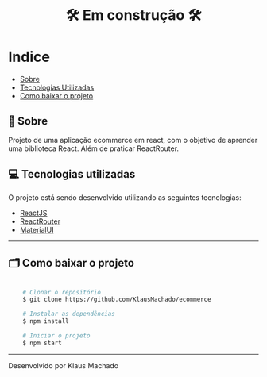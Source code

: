 <h1 align="center"> 🛠️ Em construção 🛠️ </h1>

# Indice

- [Sobre](#-sobre)
- [Tecnologias Utilizadas](#-tecnologias-utilizadas)
- [Como baixar o projeto](#-como-baixar-o-projeto)



## 📑 Sobre

Projeto de uma aplicação ecommerce em react, com o objetivo de aprender uma biblioteca React. Além de praticar ReactRouter. 


## 💻 Tecnologias utilizadas
O projeto está sendo desenvolvido utilizando as seguintes tecnologias:

- [ReactJS](https://reactjs.org)
- [ReactRouter](https://v5.reactrouter.com/web/guides/quick-start)
- [MaterialUI](https://mui.com/pt/material-ui/getting-started/overview/)


---

## 🗂 Como baixar o projeto

```bash

    # Clonar o repositório
    $ git clone https://github.com/KlausMachado/ecommerce

    # Instalar as dependências
    $ npm install

    # Iniciar o projeto
    $ npm start
```

---

Desenvolvido por Klaus Machado
